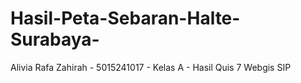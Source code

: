 # Hasil-Peta-Sebaran-Halte-Surabaya-
Alivia Rafa Zahirah - 5015241017 - Kelas A - Hasil Quis 7 Webgis SIP
